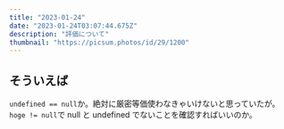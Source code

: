 ```yaml
---
title: "2023-01-24"
date: "2023-01-24T03:07:44.675Z"
description: "評価について"
thumbnail: "https://picsum.photos/id/29/1200"
---
```


## そういえば

`undefined == null`か。絶対に厳密等価使わなきゃいけないと思っていたが。 `hoge != null`で null と undefined でないことを確認すればいいのか。
